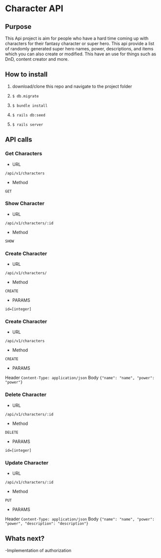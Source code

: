# Character API

## Purpose
This Api project is aim for people who have a hard time coming up with characters for their
fantasy character or super hero. This api provide a list of randomly generated super hero names, power, descriptions, and items which you can also create or modified. This have an use for things such as DnD, content creator and more.

## How to install

1. download/clone this repo and navigate to the project folder

2. `$ db.migrate`

3. `$ bundle install`

4. `$ rails db:seed`

5. `$ rails server`

## API calls

### Get Characters

* URL

`/api/v1/characters`

* Method

`GET`

### Show Character

* URL

`/api/v1/characters/:id`

* Method

`SHOW`

### Create Character

* URL

`/api/v1/characters/`

* Method

`CREATE`

* PARAMS

`id=[integer]`

### Create Character

* URL

`/api/v1/characters`

* Method

`CREATE`

* PARAMS

Header `Content-Type: application/json`
Body `{"name": "name", "power": "power"}`

### Delete Character

* URL

`/api/v1/characters/:id`

* Method

`DELETE`

* PARAMS

`id=[integer]`

### Update Character

* URL

`/api/v1/characters/:id`

* Method

`PUT`

* PARAMS

Header `Content-Type: application/json`
Body `{"name": "name", "power": "power", "description": "description"}`


## Whats next?

-Implementation of authorization